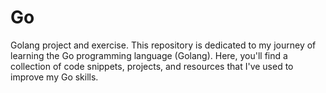 # Go
Golang project and exercise.
This repository is dedicated to my journey of learning the Go programming language (Golang).
Here, you'll find a collection of code snippets, projects, and resources that I've used to improve my Go skills.
